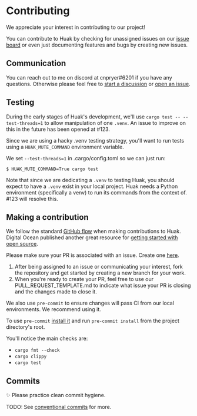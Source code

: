 # Contributing

We appreciate your interest in contributing to our project!

You can contribute to Huak by checking for unassigned issues on our [issue board](https://github.com/users/cnpryer/projects/5) or even just documenting features and bugs by creating new issues.

## Communication

You can reach out to me on discord at cnpryer#6201 if you have any questions. Otherwise please feel free to [start a discussion](https://github.com/cnpryer/huak/discussions/new) or [open an issue](https://github.com/cnpryer/huak/issues/new/).

## Testing

During the early stages of Huak's development, we'll use `cargo test -- --test-threads=1` to allow manipulation of one `.venv`. An issue to improve on this in the future has been opened at #123.

Since we are using a hacky .venv testing strategy, you'll want to run tests using a `HUAK_MUTE_COMMAND` environment variable.

We set `--test-threads=1` in .cargo/config.toml so we can just run:

```console
$ HUAK_MUTE_COMMAND=True cargo test
```

Note that since we are dedicating a `.venv` to testing Huak, you should expect to have a `.venv` exist in your local project. Huak needs a Python environment (specifically a venv) to run its commands from the context of. #123 will resolve this.

## Making a contribution

We follow the standard [GitHub flow](https://docs.github.com/en/get-started/quickstart/github-flow) when making contributions to Huak. Digital Ocean published another great resource for [getting started with open source](https://www.digitalocean.com/community/tutorial_series/an-introduction-to-open-source).

Please make sure your PR is associated with an issue. Create one [here](https://github.com/cnpryer/huak/issues/new).

1. After being assigned to an issue or communicating your interest, fork the repository and get started by creating a new branch for your work.
2. When you're ready to create your PR, feel free to use our PULL_REQUEST_TEMPLATE.md to indicate what issue your PR is closing and the changes made to close it.

We also use `pre-commit` to ensure changes will pass CI from our local environments. We recommend using it.

To use `pre-commit` [install it](https://pre-commit.com/#install) and run `pre-commit install` from the project directory's root.

You'll notice the main checks are:

- `cargo fmt --check`
- `cargo clippy`
- `cargo test`

## Commits

✨ Please practice clean commit hygiene.

TODO: See [conventional commits](https://www.conventionalcommits.org/en/v1.0.0/) for more.

